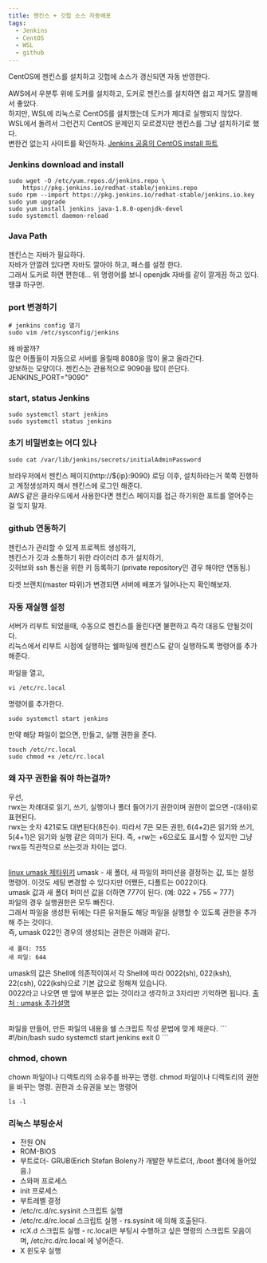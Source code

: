 ```yaml
---
title: 젠킨스 + 깃헙 소스 자동배포
tags:
  - Jenkins
  - CentOS
  - WSL
  - github
---
```


CentOS에 젠킨스를 설치하고 깃헙에 소스가 갱신되면 자동 반영한다.

<!--more-->

AWS에서 우분투 위에 도커를 설치하고, 도커로 젠킨스를 설치하면 쉽고 제거도 깔끔해서 좋았다.  
하지만, WSL에 리눅스로 CentOS를 설치했는데 도커가 제대로 실행되지 않았다.  
WSL에서 돌려서 그런건지 CentOS 문제인지 모르겠지만 젠킨스를 그냥 설치하기로 했다.  
변한건 없는지 사이트를 확인하자. [Jenkins 공홈의 CentOS install 파트](https://www.jenkins.io/doc/book/installing/linux/#red-hat-centos)

### Jenkins download and install
```
sudo wget -O /etc/yum.repos.d/jenkins.repo \
    https://pkg.jenkins.io/redhat-stable/jenkins.repo
sudo rpm --import https://pkg.jenkins.io/redhat-stable/jenkins.io.key
sudo yum upgrade
sudo yum install jenkins java-1.8.0-openjdk-devel
sudo systemctl daemon-reload
```

### Java Path
젠킨스는 자바가 필요하다.  
자바가 안깔려 있다면 자바도 깔아야 하고, 패스를 설정 한다.  
그래서 도커로 하면 편한데... 위 명령어를 보니 openjdk 자바를 같이 깔게끔 하고 있다. 땡큐 하구먼.

### port 변경하기
```
# jenkins config 열기
sudo vim /etc/sysconfig/jenkins
```
왜 바꿀까?  
많은 어플들이 자동으로 서버를 올릴때 8080을 많이 물고 올라간다.  
양보하는 모양이다. 젠킨스는 관용적으로 9090을 많이 쓴단다.
JENKINS_PORT="9090"

### start, status Jenkins
```
sudo systemctl start jenkins
sudo systemctl status jenkins
```

### 초기 비밀번호는 어디 있나
```
sudo cat /var/lib/jenkins/secrets/initialAdminPassword
```
브라우저에서 젠킨스 페이지(http://${ip}:9090) 로딩 이후, 설치하라는거 쭉쭉 진행하고 계정생성까지 해서 젠킨스에 로그인 해준다.  
AWS 같은 클라우드에서 사용한다면 젠킨스 페이지를 접근 하기위한 포트를 열어주는걸 잊지 말자.

### github 연동하기
젠킨스가 관리할 수 있게 프로젝트 생성하기,  
젠킨스가 깃과 소통하기 위한 라이러리 추가 설치하기,  
깃허브와 ssh 통신을 위한 키 등록하기 (private repository인 경우 해야만 연동됨.)  

타겟 브랜치(master 따위)가 변경되면 서버에 배포가 일어나는지 확인해보자.

### 자동 재실행 설정
서버가 리부트 되었을때, 수동으로 젠킨스를 올린다면 불편하고 즉각 대응도 안될것이다.  
리눅스에서 리부트 시점에 실행하는 쉘파일에 젠킨스도 같이 실행하도록 명령어를 추가해준다.  

파일을 열고,
```
vi /etc/rc.local
```

명령어를 추가한다.
```
sudo systemctl start jenkins
```

만약 해당 파일이 없으면, 만들고, 실행 권한을 준다.
```
touch /etc/rc.local
sudo chmod +x /etc/rc.local
```

### 왜 자꾸 권한을 줘야 하는걸까?
우선,  
rwx는 차례대로 읽기, 쓰기, 실행이나 폴더 들어가기 권한이며 권한이 없으면 -(대쉬)로 표현된다.  
rwx는 숫자 421로도 대변된다(8진수). 따라서 7은 모든 권한, 6(4+2)은 읽기와 쓰기, 5(4+1)은 읽기와 실행 같은 의미가 된다.
즉, +rw는 +6으로도 표시할 수 있지만 그냥 rwx등 직관적으로 쓰는것과 차이는 없다.  
<br>

[linux umask 제타위키](https://zetawiki.com/wiki/%EB%A6%AC%EB%88%85%EC%8A%A4_umask)
umask - 새 폴더, 새 파일의 퍼미션을 결정하는 값, 또는 설정 명령어. 이것도 세팅 변경할 수 있다지만 어쨌든, 디폴트는 0022이다.  
umask 값과 새 폴더 퍼미션 값을 더하면 777이 된다. (예: 022 + 755 = 777)  
파일의 경우 실행권한은 모두 빠진다.  
그래서 파일을 생성한 뒤에는 다른 유저들도 해당 파일을 실행할 수 있도록 권한을 추가해 주는 것이다.  
즉, umask 022인 경우의 생성되는 권한은 아래와 같다.
```
새 폴더: 755
새 파일: 644
```
umask의 값은 Shell에 의존적이여서 각 Shell에 따라 0022(sh), 022(ksh), 22(csh), 022(ksh)으로 기본 값으로 정해져 있습니다.  
0022라고 나오면 맨 앞에 부분은 없는 것이라고 생각하고 3자리만 기억하면 됩니다.
[출처 : umask 추가설명](https://securityspecialist.tistory.com/40)

<br>
파일을 만들어, 만든 파일의 내용을 쉘 스크립트 작성 문법에 맞게 채운다.
```
#!/bin/bash
sudo systemctl start jenkins
exit 0
```

### chmod, chown
chown 파일이나 디렉토리의 소유주를 바꾸는 명령.
chmod 파일이나 디렉토리의 권한을 바꾸는 명령.
권한과 소유권을 보는 명령어
```
ls -l
```

### 리눅스 부팅순서
<ul>
  <li>전원 ON</li>
  <li>ROM-BIOS</li>
  <li>부트로더- GRUB(Erich Stefan Boleny가 개발한 부트로더, /boot 폴더에 들어있음.)</li>
  <li>스와퍼 프로세스</li>
  <li>init 프로세스</li>
  <li>부트레벨 결정</li>
  <li>/etc/rc.d/rc.sysinit 스크립트 실행</li>
  <li>/etc/rc.d/rc.local 스크립트 실행 - rs.sysinit 에 의해 호출된다. </li>
  <li>rcX.d 스크립트 실행 - rc.local은 부팅시 수행하고 싶은 명령의 스크립트 모음이며, /etc/rc.d/rc.local 에 넣어준다.</li>
  <li>X 윈도우 실행</li>
</ul>

